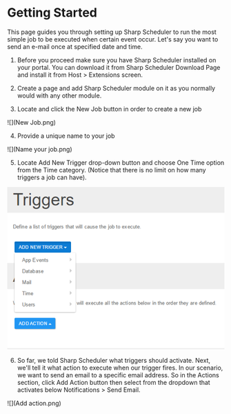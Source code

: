 # Getting Started

This page guides you through setting up Sharp Scheduler to run the most simple job to be executed when certain event occur. Let's say you want to send an e-mail once at specified date and time.

1. Before you proceed make sure you have Sharp Scheduler installed on your portal. You can download it from Sharp Scheduler Download Page and install it from Host > Extensions screen.

2. Create a page and add Sharp Scheduler module on it as you normally would with any other module.

3. Locate and click the New Job button in order to create a new job

![](New Job.png)

4. Provide a unique name to your job 

![](Name your job.png)


5. Locate Add New Trigger drop-down button and choose One Time option from the Time category. (Notice that there is no limit on how many triggers a job can have).

![](Triggers.png)

6. So far, we told Sharp Scheduler what triggers should activate. Next, we'll tell it what action to execute when our trigger fires. In our scenario, we want to send an email to a specific email address. So in the Actions section, click Add Action button then select from the dropdown that activates below Notifications > Send Email.

![](Add action.png)
